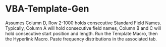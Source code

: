 # VBA-Template-Gen
Assumes Column D, Row 2-1000 holds consecutive Standard Field Names.
Typically, Column A will hold consecutive field names, Column B and C will hold consecutive start position and length. 
Run the Template Macro, then the Hyperlink Macro.
Paste frequency distributions in the associated tab.

